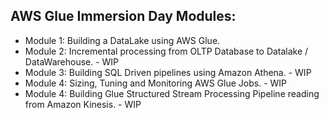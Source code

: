 ## AWS Glue Immersion Day Modules:

- Module 1: Building a DataLake using AWS Glue.
- Module 2: Incremental processing from OLTP Database to Datalake / DataWarehouse. - WIP
- Module 3: Building SQL Driven pipelines using Amazon Athena. - WIP
- Module 4: Sizing, Tuning and Monitoring AWS Glue Jobs. - WIP
- Module 4: Building Glue Structured Stream Processing Pipeline reading from Amazon Kinesis. - WIP

